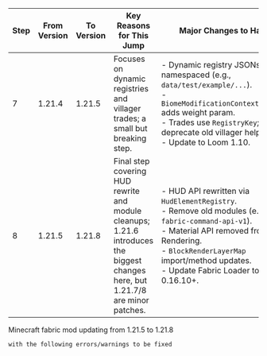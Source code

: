

| Step | From Version | To Version | Key Reasons for This Jump | Major Changes to Handle |
|------|--------------|------------|---------------------------|-------------------------|
| 7 | 1.21.4 | 1.21.5 | Focuses on dynamic registries and villager trades; a small but breaking step. | - Dynamic registry JSONs namespaced (e.g., `data/test/example/...`).<br>- `BiomeModificationContext#addSpawn` adds weight param.<br>- Trades use `RegistryKey`; deprecate old villager helpers.<br>- Update to Loom 1.10. |
| 8 | 1.21.5 | 1.21.8 | Final step covering HUD rewrite and module cleanups; 1.21.6 introduces the biggest changes here, but 1.21.7/8 are minor patches. | - HUD API rewritten via `HudElementRegistry`.<br>- Remove old modules (e.g., `fabric-command-api-v1`).<br>- Material API removed from Rendering.<br>- `BlockRenderLayerMap` import/method updates.<br>- Update Fabric Loader to 0.16.10+. |



Minecraft fabric mod updating from 1.21.5 to 1.21.8
```
with the following errors/warnings to be fixed
```
